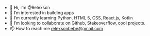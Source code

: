 - 👋 Hi, I’m @Relexson
- 👀 I’m interested in building apps
- 🌱 I’m currently learning Python, HTML 5, CSS, React.js, Kotlin
- 💞️ I’m looking to collaborate on Github, Stakeoverflow, cool projects.
- 📫 How to reach me relexsonbebe@gmail.com

<!---
Relexson/Relexson is a ✨ special ✨ repository because its `README.md` (this file) appears on your GitHub profile.
You can click the Preview link to take a look at your changes.
--->

